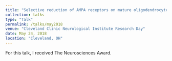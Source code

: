 ```yaml
---
title: "Selective reduction of AMPA receptors on mature oligodendrocytes prevents demyelination and axonal injury in experimental autoimmune encephalomyelitis."
collection: talks
type: "Talk"
permalink: /talks/may2018
venue: "Cleveland Clinic Neurological Institute Research Day"
date: May 24, 2018
location: "Cleveland, OH"
---
```


For this talk, I received The Neurosciences Award.
